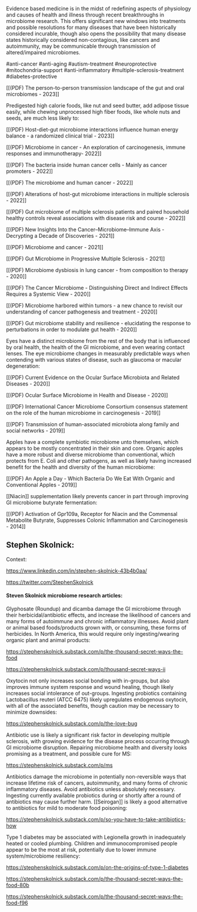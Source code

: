 
Evidence based medicine is in the midst of redefining aspects of physiology and causes of health and illness through recent breakthroughs in microbiome research. This offers significant new windows into treatments and possible resolutions for many diseases that have been historically considered incurable, though also opens the possibility that many disease states historically considered non-contagious, like cancers and autoimmunity, may be communicable through transmission of altered/impaired microbiomes.

#anti-cancer #anti-aging #autism-treatment #neuroprotective #mitochondria-support #anti-inflammatory #multiple-sclerosis-treatment #diabetes-protective 

[[(PDF) The person-to-person transmission landscape of the gut and oral microbiomes - 2023]]

Predigested high calorie foods, like nut and seed butter, add adipose tissue easily, while chewing unprocessed high fiber foods, like whole nuts and seeds, are much less likely to:

[[(PDF) Host-diet-gut microbiome interactions influence human energy balance - a randomized clinical trial - 2023]]

[[(PDF) Microbiome in cancer - An exploration of carcinogenesis, immune responses and immunotherapy- 2022]]

[[(PDF) The bacteria inside human cancer cells - Mainly as cancer promoters - 2022]]

[[(PDF) The microbiome and human cancer - 2022]]

[[(PDF) Alterations of host-gut microbiome interactions in multiple sclerosis - 2022]]

[[(PDF) Gut microbiome of multiple sclerosis patients and paired household healthy controls reveal associations with disease risk and course - 2022]]

[[(PDF) New Insights Into the Cancer–Microbiome–Immune Axis - Decrypting a Decade of Discoveries - 2021]]

[[(PDF) Microbiome and cancer - 2021]]

[[(PDF) Gut Microbiome in Progressive Multiple Sclerosis - 2021]]

[[(PDF) Microbiome dysbiosis in lung cancer - from composition to therapy - 2020]]

[[(PDF) The Cancer Microbiome - Distinguishing Direct and Indirect Effects Requires a Systemic View - 2020]]

[[(PDF) Microbiome harbored within tumors - a new chance to revisit our understanding of cancer pathogenesis and treatment - 2020]]

[[(PDF) Gut microbiome stability and resilience - elucidating the response to perturbations in order to modulate gut health - 2020]]

Eyes have a distinct microbiome from the rest of the body that is influenced by oral health, the health of the GI microbiome, and even wearing contact lenses. The eye microbiome changes in measurably predictable ways when contending with various states of disease, such as glaucoma or macular degeneration:

[[(PDF) Current Evidence on the Ocular Surface Microbiota and Related Diseases - 2020]]

[[(PDF) Ocular Surface Microbiome in Health and Disease - 2020]]

[[(PDF) International Cancer Microbiome Consortium consensus statement on the role of the human microbiome in carcinogenesis - 2019]]

[[(PDF) Transmission of human-associated microbiota along family and social networks - 2019]]

Apples have a complete symbiotic microbiome unto themselves, which appears to be mostly concentrated in their skin and core. Organic apples have a more robust and diverse microbiome than conventional, which protects from E. Coli and other pathogens, as well as likely having increased benefit for the health and diversity of the human microbiome:

[[(PDF) An Apple a Day - Which Bacteria Do We Eat With Organic and Conventional Apples - 2019]]

[[Niacin]] supplementation likely prevents cancer in part through improving GI microbiome butyrate fermentation:
 
[[(PDF) Activation of Gpr109a, Receptor for Niacin and the Commensal Metabolite Butyrate, Suppresses Colonic Inflammation and Carcinogenesis - 2014]]

## Stephen Skolnick: 

Context:

https://www.linkedin.com/in/stephen-skolnick-43b4b0aa/

https://twitter.com/StephenSkolnick
#### Steven Skolnick microbiome research articles:

Glyphosate (Roundup) and dicamba damage the GI microbiome through their herbicidal/antibiotic effects, and increase the likelihood of cancers and many forms of autoimmune and chronic inflammatory illnesses. Avoid plant or animal based foods/products grown with, or consuming, these forms of herbicides. In North America, this would require only ingesting/wearing organic plant and animal products:

https://stephenskolnick.substack.com/p/the-thousand-secret-ways-the-food

https://stephenskolnick.substack.com/p/thousand-secret-ways-ii

Oxytocin not only increases social bonding with in-groups, but also improves immune system response and wound healing, though likely increases social intolerance of out-groups. Ingesting probiotics containing Lactobacillus reuteri (ATCC 6475) likely upregulates endogenous oxytocin, with all of the associated benefits, though caution may be necessary to minimize downsides:

https://stephenskolnick.substack.com/p/the-love-bug

Antibiotic use is likely a significant risk factor in developing multiple sclerosis, with growing evidence for the disease process occurring through GI microbiome disruption. Repairing microbiome health and diversity looks promising as a treatment, and possible cure for MS:

https://stephenskolnick.substack.com/p/ms

Antibiotics damage the microbiome in potentially non-reversible ways that increase lifetime risk of cancers, autoimmunity, and many forms of chronic inflammatory diseases. Avoid antibiotics unless absolutely necessary. Ingesting currently available probiotics during or shortly after a round of antibiotics may cause further harm.  [[Seirogan]] is likely a good alternative to antibiotics for mild to moderate food poisoning:

https://stephenskolnick.substack.com/p/so-you-have-to-take-antibiotics-how

Type 1 diabetes may be associated with Legionella growth in inadequately heated or cooled plumbing. Children and immunocompromised people appear to be the most at risk, potentially due to lower immune system/microbiome resiliency:

https://stephenskolnick.substack.com/p/on-the-origins-of-type-1-diabetes

https://stephenskolnick.substack.com/p/the-thousand-secret-ways-the-food-80b

https://stephenskolnick.substack.com/p/the-thousand-secret-ways-the-food-f96